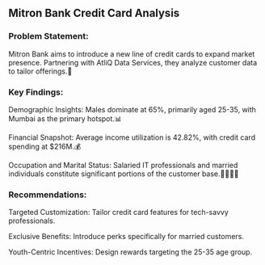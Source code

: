 
## Mitron Bank Credit Card Analysis

### Problem Statement:
Mitron Bank aims to introduce a new line of credit cards to expand market presence. Partnering with AtliQ Data Services, they analyze customer data to tailor offerings.🎯

### Key Findings:
Demographic Insights: Males dominate at 65%, primarily aged 25-35, with Mumbai as the primary hotspot.📊

Financial Snapshot: Average income utilization is 42.82%, with credit card spending at $216M.💰

Occupation and Marital Status: Salaried IT professionals and married individuals constitute significant portions of the customer base.👩‍💼👨‍💼

### Recommendations:

Targeted Customization: Tailor credit card features for tech-savvy professionals.

Exclusive Benefits: Introduce perks specifically for married customers.

Youth-Centric Incentives: Design rewards targeting the 25-35 age group.
